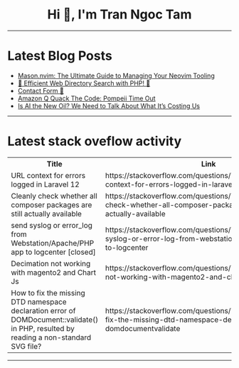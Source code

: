 <h1 align="center">Hi 👋, I'm Tran Ngoc Tam</h1>

---

# Latest Blog Posts 
<!-- BLOG-POST-LIST:START -->
- [Mason.nvim: The Ultimate Guide to Managing Your Neovim Tooling](https://dev.to/ralphsebastian/masonnvim-the-ultimate-guide-to-managing-your-neovim-tooling-4520)
- [🚀 Efficient Web Directory Search with PHP! 🔎](https://dev.to/vsuin/efficient-web-directory-search-with-php-1092)
- [Contact Form 📩](https://dev.to/vsuin/contact-form-3jn5)
- [Amazon Q Quack The Code: Pompeii Time Out](https://dev.to/allen_proulx_341c49170609/amazon-q-quack-the-code-pompeii-time-out-3hnh)
- [Is AI the New Oil? We Need to Talk About What It’s Costing Us](https://dev.to/mayankdhingra02/is-ai-the-new-oil-we-need-to-talk-about-what-its-costing-us-2opn)
<!-- BLOG-POST-LIST:END -->

---

# Latest stack oveflow activity
<table>
  <tr><th>Title</th><th>Link</th></tr>
  <!-- STACKOVERFLOW:START --><tr><td>URL context for errors logged in Laravel 12</td><td>https://stackoverflow.com/questions/79616995/url-context-for-errors-logged-in-laravel-12</td></tr><tr><td>Cleanly check whether all composer packages are still actually available</td><td>https://stackoverflow.com/questions/79616916/cleanly-check-whether-all-composer-packages-are-still-actually-available</td></tr><tr><td>send syslog or error_log from Webstation/Apache/PHP app to logcenter [closed]</td><td>https://stackoverflow.com/questions/79616887/send-syslog-or-error-log-from-webstation-apache-php-app-to-logcenter</td></tr><tr><td>Decimation not working with magento2 and Chart Js</td><td>https://stackoverflow.com/questions/79616860/decimation-not-working-with-magento2-and-chart-js</td></tr><tr><td>How to fix the missing DTD namespace declaration error of DOMDocument::validate&lpar;&rpar; in PHP, resulted by reading a non-standard SVG file?</td><td>https://stackoverflow.com/questions/79616543/how-to-fix-the-missing-dtd-namespace-declaration-error-of-domdocumentvalidate</td></tr><!-- STACKOVERFLOW:END -->
</table>

---


